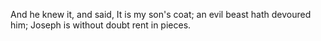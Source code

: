 And he knew it, and said, It is my son's coat; an evil beast hath devoured him; Joseph is without doubt rent in pieces.
